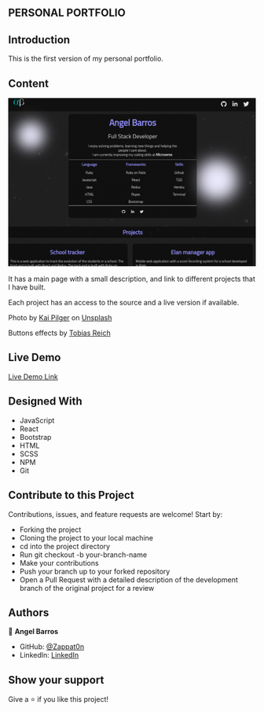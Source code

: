## PERSONAL PORTFOLIO

## Introduction

This is the first version of my personal portfolio.

## Content

![screenshot](./src/images/Screenshot_portfolio_react.png)

It has a main page with a small description, and link to different projects that I have built.

Each project has an access to the source and a live version if available.

Photo by [Kai Pilger](https://unsplash.com/@kaip?utm_source=unsplash&amp;utm_medium=referral&amp;utm_content=creditCopyText) on [Unsplash](https://unsplash.com/s/photos/night-sky?utm_source=unsplash&amp;utm_medium=referral&amp;utm_content=creditCopyText)

Buttons effects by [Tobias Reich](https://codepen.io/electerious)

## Live Demo

[Live Demo Link](http://angel-barros.com/)

## Designed With
- JavaScript
- React
- Bootstrap
- HTML
- SCSS
- NPM
- Git

## Contribute to this Project

Contributions, issues, and feature requests are welcome! Start by:

  - Forking the project
  - Cloning the project to your local machine
  - cd into the project directory
  - Run git checkout -b your-branch-name
  - Make your contributions
  - Push your branch up to your forked repository
  - Open a Pull Request with a detailed description of the development branch of the original project for a review

## Authors

👤 **Angel Barros**

- GitHub: [@Zappat0n](https://github.com/Zappat0n)
- LinkedIn: [LinkedIn](https://www.linkedin.com/in/angel-barros/)

## Show your support

Give a ⭐️ if you like this project!
